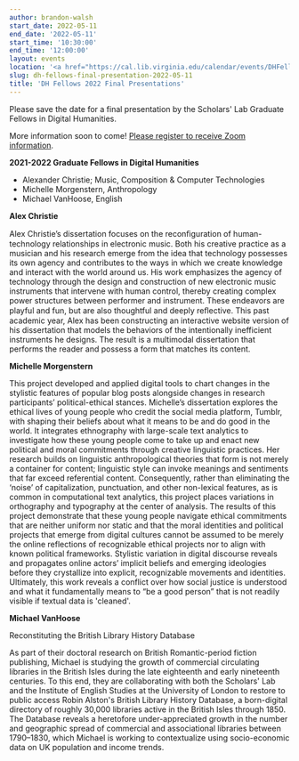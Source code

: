 ```yaml
---
author: brandon-walsh
start_date: 2022-05-11
end_date: '2022-05-11'
start_time: '10:30:00'
end_time: '12:00:00'
layout: events
location: '<a href="https://cal.lib.virginia.edu/calendar/events/DHFellows2022">Zoom event: Registration Required</a>'
slug: dh-fellows-final-presentation-2022-05-11
title: 'DH Fellows 2022 Final Presentations'
---
```


Please save the date for a final presentation by the Scholars' Lab Graduate Fellows in Digital Humanities. 

More information soon to come! <a href="https://cal.lib.virginia.edu/calendar/events/DHFellows2022">Please register to receive Zoom information</a>.

**2021-2022 Graduate Fellows in Digital Humanities**

* Alexander Christie; Music, Composition & Computer Technologies
* Michelle Morgenstern, Anthropology
* Michael VanHoose, English

**Alex Christie**

Alex Christie’s dissertation focuses on the reconﬁguration of human-technology relationships in electronic music. Both his creative practice as a musician and his research emerge from the idea that technology possesses its own agency and contributes to the ways in which we create knowledge and interact with the world around us. His work emphasizes the agency of technology through the design and construction of new electronic music instruments that intervene with human control, thereby creating complex power structures between performer and instrument. These endeavors are playful and fun, but are also thoughtful and deeply reﬂective. This past academic year, Alex has been constructing an interactive website version of his dissertation that models the behaviors of the intentionally inefficient instruments he designs. The result is a multimodal dissertation that performs the reader and possess a form that matches its content.

**Michelle Morgenstern**

This project developed and applied digital tools to chart changes in the stylistic features of popular blog posts alongside changes in research participants’ political-ethical stances. Michelle’s dissertation explores the ethical lives of young people who credit the social media platform, Tumblr, with shaping their beliefs about what it means to be and do good in the world. It integrates ethnography with large-scale text analytics to investigate how these young people come to take up and enact new political and moral commitments through creative linguistic practices. Her research builds on linguistic anthropological theories that form is not merely a container for content; linguistic style can invoke meanings and sentiments that far exceed referential content. Consequently, rather than eliminating the ‘noise’ of capitalization, punctuation, and other non-lexical features, as is common in computational text analytics, this project places variations in orthography and typography at the center of analysis.  The results of this project demonstrate that these young people navigate ethical commitments that are neither uniform nor static and that the moral identities and political projects that emerge from digital cultures cannot be assumed to be merely the online reflections of recognizable ethical projects nor to align with known political frameworks. Stylistic variation in digital discourse reveals and propagates online actors’ implicit beliefs and emerging ideologies before they crystallize into explicit, recognizable movements and identities. Ultimately, this work reveals a conflict over how social justice is understood and what it fundamentally means to “be a good person” that is not readily visible if textual data is 'cleaned'.

**Michael VanHoose**

Reconstituting the British Library History Database

As part of their doctoral research on British Romantic-period fiction publishing, Michael is studying the growth of commercial circulating libraries in the British Isles during the late eighteenth and early nineteenth centuries. To this end, they are collaborating with both the Scholars' Lab and the Institute of English Studies at the University of London to restore to public access Robin Alston's British Library History Database, a born-digital directory of roughly 30,000 libraries active in the British Isles through 1850. The Database reveals a heretofore under-appreciated growth in the number and geographic spread of commercial and associational libraries between 1790–1830, which Michael is working to contextualize using socio-economic data on UK population and income trends. 
